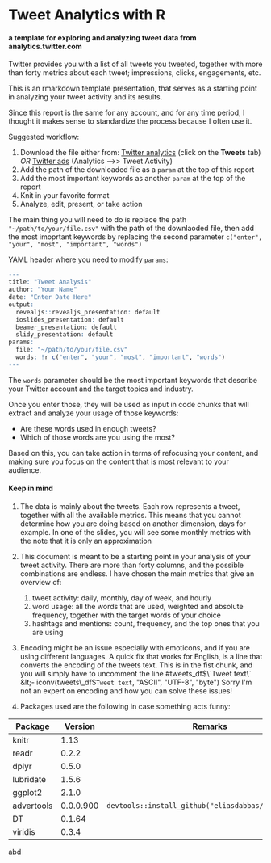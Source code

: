 Tweet Analytics with R
================

#### a template for exploring and analyzing tweet data from analytics.twitter.com

Twitter provides you with a list of all tweets you tweeted, together with more than forty metrics about each tweet; impressions, clicks, engagements, etc.

This is an rmarkdown template presentation, that serves as a starting point in analyzing your tweet activity and its results.

Since this report is the same for any account, and for any time period, I thought it makes sense to standardize the process because I often use it.

Suggested workflow:

1.  Download the file either from:
    [Twitter analytics](http://analytics.twitter.com) (click on the **Tweets** tab) *OR*
    [Twitter ads](http://ads.twitter.com) (Analytics --&gt;&gt; Tweet Activity)
2.  Add the path of the downloaded file as a `param` at the top of this report
3.  Add the most important keywords as another `param` at the top of the report
4.  Knit in your favorite format
5.  Analyze, edit, present, or take action

The main thing you will need to do is replace the path `"~/path/to/your/file.csv"` with the path of the downlaoded file, then add the most imoprtant keywords by replacing the second parameter `c("enter", "your", "most", "important", "words")`

YAML header where you need to modify `params`:

``` r
---
title: "Tweet Analysis"
author: "Your Name"
date: "Enter Date Here"
output:
  revealjs::revealjs_presentation: default
  ioslides_presentation: default
  beamer_presentation: default
  slidy_presentation: default
params:
  file: "~/path/to/your/file.csv"
  words: !r c("enter", "your", "most", "important", "words")
---
```

The `words` parameter should be the most important keywords that describe your Twitter account and the target topics and industry.

Once you enter those, they will be used as input in code chunks that will extract and analyze your usage of those keywords:
- Are these words used in enough tweets?
- Which of those words are you using the most?

Based on this, you can take action in terms of refocusing your content, and making sure you focus on the content that is most relevant to your audience.

#### Keep in mind

1.  The data is mainly about the tweets. Each row represents a tweet, together with all the available metrics. This means that you cannot determine how you are doing based on another dimension, days for example. In one of the slides, you will see some monthly metrics with the note that it is only an approximation

2.  This document is meant to be a starting point in your analysis of your tweet activity. There are more than forty columns, and the possible combinations are endless. I have chosen the main metrics that give an overview of:
    1.  tweet activity: daily, monthly, day of week, and hourly
    2.  word usage: all the words that are used, weighted and absolute frequency, together with the target words of your choice
    3.  hashtags and mentions: count, frequency, and the top ones that you are using

3.  Encoding might be an issue especially with emoticons, and if you are using different languages. A quick fix that works for English, is a line that converts the encoding of the tweets text. This is in the fist chunk, and you will simply have to uncomment the line
    \#tweets\_df$\`Tweet text\` &lt;- iconv(tweets\_df$`Tweet text`, "ASCII", "UTF-8", "byte")
    Sorry I'm not an expert on encoding and how you can solve these issues!

4.  Packages used are the following in case something acts funny:

| Package    | Version   | Remarks                                              |
|------------|-----------|------------------------------------------------------|
| knitr      | 1.13      |                                                      |
| readr      | 0.2.2     |                                                      |
| dplyr      | 0.5.0     |                                                      |
| lubridate  | 1.5.6     |                                                      |
| ggplot2    | 2.1.0     |                                                      |
| advertools | 0.0.0.900 | `devtools::install_github("eliasdabbas/advertools")` |
| DT         | 0.1.64    |                                                      |
| viridis    | 0.3.4     |                                                      |
abd
